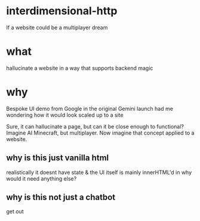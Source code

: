 # interdimensional-http
If a website could be a multiplayer dream

# what
hallucinate a website in a way that supports backend magic

# why
Bespoke UI demo from Google in the original Gemini launch had me wondering how it would look scaled up to a site

Sure, it can hallucinate a page, but can it be close enough to functional? Imagine AI Minecraft, but multiplayer. 
Now imagine that concept applied to a website.

## why is this just vanilla html
realistically it doesnt have state & the UI itself is mainly innerHTML'd in
why would it need anything else?

## why is this not just a chatbot
get out